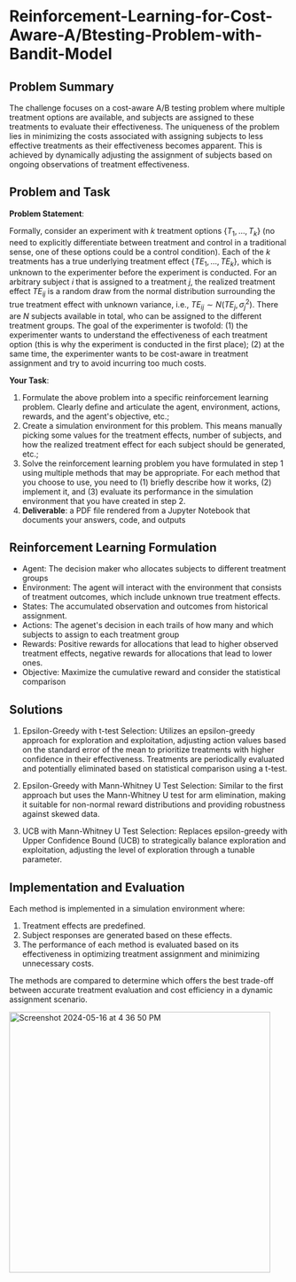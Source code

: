 # Reinforcement-Learning-for-Cost-Aware-A/Btesting-Problem-with-Bandit-Model

## Problem Summary
The challenge focuses on a cost-aware A/B testing problem where multiple treatment options are available, and subjects are assigned to these treatments to evaluate their effectiveness. The uniqueness of the problem lies in minimizing the costs associated with assigning subjects to less effective treatments as their effectiveness becomes apparent. This is achieved by dynamically adjusting the assignment of subjects based on ongoing observations of treatment effectiveness.

## Problem and Task

**Problem Statement**: 

Formally, consider an experiment with $k$ treatment options $\{T_1, \ldots, T_k\}$ (no need to explicitly differentiate between treatment and control in a traditional sense, one of these options could be a control condition). Each of the $k$ treatments has a true underlying treatment effect $\{TE_1, \ldots, TE_k\}$, which is unknown to the experimenter before the experiment is conducted. For an arbitrary subject $i$ that is assigned to a treatment $j$, the realized treatment effect $TE_{ij}$ is a random draw from the normal distribution surrounding the true treatment effect with unknown variance, i.e., $TE_{ij} \sim N(TE_j, \sigma^2_j)$. There are $N$ subjects available in total, who can be assigned to the different treatment groups. The goal of the experimenter is twofold: (1) the experimenter wants to understand the effectiveness of each treatment option (this is why the experiment is conducted in the first place); (2) at the same time, the experimenter wants to be cost-aware in treatment assignment and try to avoid incurring too much costs.

**Your Task**:
1. Formulate the above problem into a specific reinforcement learning problem. Clearly define and articulate the agent, environment, actions, rewards, and the agent's objective, etc.;
2. Create a simulation environment for this problem. This means manually picking some values for the treatment effects, number of subjects, and how the realized treatment effect for each subject should be generated, etc.;
3. Solve the reinforcement learning problem you have formulated in step 1 using multiple methods that may be appropriate. For each method that you choose to use, you need to (1) briefly describe how it works, (2) implement it, and (3) evaluate its performance in the simulation environment that you have created in step 2.
4. **Deliverable**: a PDF file rendered from a Jupyter Notebook that documents your answers, code, and outputs

## Reinforcement Learning Formulation
- Agent: The decision maker who allocates subjects to different treatment groups
- Environment: The agent will interact with the environment that consists of treatment outcomes, which include unknown true treatment effects.
- States: The accumulated observation and outcomes from historical assignment.
- Actions: The agenet's decision in each trails of how many and which subjects to assign to each treatment group
- Rewards: Positive rewards for allocations that lead to higher observed treatment effects, negative rewards for allocations that lead to lower ones.
- Objective: Maximize the cumulative reward and consider the statistical comparison

## Solutions 
1. Epsilon-Greedy with t-test Selection: Utilizes an epsilon-greedy approach for exploration and exploitation, adjusting action values based on the standard error of the mean to prioritize treatments with higher confidence in their effectiveness. Treatments are periodically evaluated and potentially eliminated based on statistical comparison using a t-test.

2. Epsilon-Greedy with Mann-Whitney U Test Selection: Similar to the first approach but uses the Mann-Whitney U test for arm elimination, making it suitable for non-normal reward distributions and providing robustness against skewed data.

3. UCB with Mann-Whitney U Test Selection: Replaces epsilon-greedy with Upper Confidence Bound (UCB) to strategically balance exploration and exploitation, adjusting the level of exploration through a tunable parameter.

## Implementation and Evaluation
Each method is implemented in a simulation environment where:

1. Treatment effects are predefined.
2. Subject responses are generated based on these effects.
3. The performance of each method is evaluated based on its effectiveness in optimizing treatment assignment and minimizing unnecessary costs.

The methods are compared to determine which offers the best trade-off between accurate treatment evaluation and cost efficiency in a dynamic assignment scenario.

<img width="471" alt="Screenshot 2024-05-16 at 4 36 50 PM" src="https://github.com/YenChenHsu/Reinforcement-Learning-with-Bandit-Model-/assets/57134574/a2ae3081-6014-4d5e-8cc8-fdd5eca2c90b">

